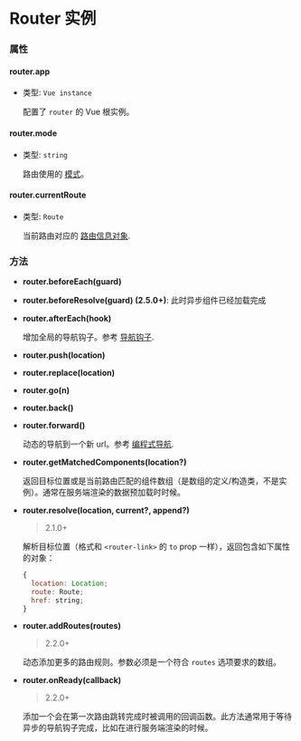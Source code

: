 # Router 实例

### 属性

#### router.app

- 类型: `Vue instance`

  配置了 `router` 的 Vue 根实例。

#### router.mode

- 类型: `string`

  路由使用的 [模式](options.md#mode)。

#### router.currentRoute

- 类型: `Route`

  当前路由对应的 [路由信息对象](route-object.md).

### 方法

- **router.beforeEach(guard)**
- **router.beforeResolve(guard) (2.5.0+)**: 此时异步组件已经加载完成
- **router.afterEach(hook)**

  增加全局的导航钩子。参考 [导航钩子](../advanced/navigation-guards.md).


- **router.push(location)**
- **router.replace(location)**
- **router.go(n)**
- **router.back()**
- **router.forward()**

  动态的导航到一个新 url。参考 [编程式导航](../essentials/navigation.md).

- **router.getMatchedComponents(location?)**

  返回目标位置或是当前路由匹配的组件数组（是数组的定义/构造类，不是实例）。通常在服务端渲染的数据预加载时时候。

- **router.resolve(location, current?, append?)**

  > 2.1.0+

  解析目标位置（格式和 `<router-link>` 的 `to` prop 一样），返回包含如下属性的对象：

  ``` js
  {
    location: Location;
    route: Route;
    href: string;
  }
  ```

- **router.addRoutes(routes)**

  > 2.2.0+

  动态添加更多的路由规则。参数必须是一个符合 `routes` 选项要求的数组。

- **router.onReady(callback)**

  > 2.2.0+

  添加一个会在第一次路由跳转完成时被调用的回调函数。此方法通常用于等待异步的导航钩子完成，比如在进行服务端渲染的时候。
